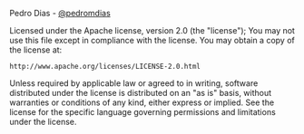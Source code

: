 Pedro Dias - [@pedromdias](https://twitter.com/pedromdias)

Licensed under the Apache license, version 2.0 (the "license"); You may not use this file except in compliance with the license. You may obtain a copy of the license at:

    http://www.apache.org/licenses/LICENSE-2.0.html

Unless required by applicable law or agreed to in writing, software distributed under the license is distributed on an "as is" basis, without warranties or conditions of any kind, either express or implied. See the license for the specific language governing permissions and limitations under the license.
